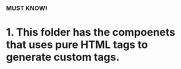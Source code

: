 ### MUST KNOW!
# 1. This folder has the compoenets that uses pure HTML tags to generate custom tags.

